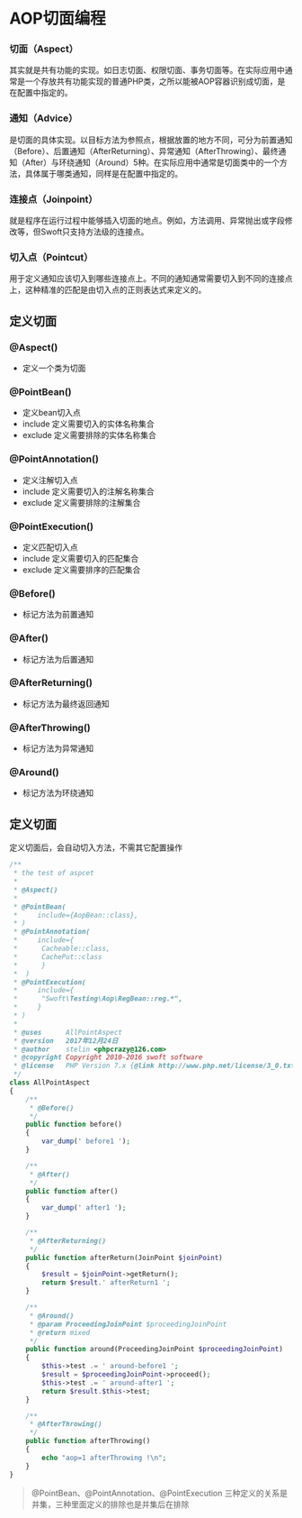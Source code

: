 # AOP切面编程

### 切面（Aspect）

其实就是共有功能的实现。如日志切面、权限切面、事务切面等。在实际应用中通常是一个存放共有功能实现的普通PHP类，之所以能被AOP容器识别成切面，是在配置中指定的。

### 通知（Advice）

是切面的具体实现。以目标方法为参照点，根据放置的地方不同，可分为前置通知（Before）、后置通知（AfterReturning）、异常通知（AfterThrowing）、最终通知（After）与环绕通知（Around）5种。在实际应用中通常是切面类中的一个方法，具体属于哪类通知，同样是在配置中指定的。

### 连接点（Joinpoint）

就是程序在运行过程中能够插入切面的地点。例如，方法调用、异常抛出或字段修改等，但Swoft只支持方法级的连接点。

### 切入点（Pointcut）

用于定义通知应该切入到哪些连接点上。不同的通知通常需要切入到不同的连接点上，这种精准的匹配是由切入点的正则表达式来定义的。

## 定义切面

### @Aspect()

- 定义一个类为切面

### @PointBean()

- 定义bean切入点
- include 定义需要切入的实体名称集合
- exclude 定义需要排除的实体名称集合

### @PointAnnotation()

- 定义注解切入点
- include 定义需要切入的注解名称集合
- exclude 定义需要排除的注解集合

### @PointExecution()

- 定义匹配切入点
- include 定义需要切入的匹配集合
- exclude 定义需要排序的匹配集合

### @Before()

- 标记方法为前置通知

### @After()

- 标记方法为后置通知

### @AfterReturning()

- 标记方法为最终返回通知

### @AfterThrowing()

- 标记方法为异常通知

### @Around()

- 标记方法为环绕通知


## 定义切面

定义切面后，会自动切入方法，不需其它配置操作

```php
/**
 * the test of aspcet
 *
 * @Aspect()
 *
 * @PointBean(
 *     include={AopBean::class},
 * )
 * @PointAnnotation(
 *     include={
 *      Cacheable::class,
 *      CachePut::class
 *      }
 *  )
 * @PointExecution(
 *     include={
 *      "Swoft\Testing\Aop\RegBean::reg.*",
 *     }
 * )
 *
 * @uses      AllPointAspect
 * @version   2017年12月24日
 * @author    stelin <phpcrazy@126.com>
 * @copyright Copyright 2010-2016 swoft software
 * @license   PHP Version 7.x {@link http://www.php.net/license/3_0.txt}
 */
class AllPointAspect
{
    /**
     * @Before()
     */
    public function before()
    {
        var_dump(' before1 ');
    }

    /**
     * @After()
     */
    public function after()
    {
        var_dump(' after1 ');
    }

    /**
     * @AfterReturning()
     */
    public function afterReturn(JoinPoint $joinPoint)
    {
        $result = $joinPoint->getReturn();
        return $result.' afterReturn1 ';
    }

    /**
     * @Around()
     * @param ProceedingJoinPoint $proceedingJoinPoint
     * @return mixed
     */
    public function around(ProceedingJoinPoint $proceedingJoinPoint)
    {
        $this->test .= ' around-before1 ';
        $result = $proceedingJoinPoint->proceed();
        $this->test .= ' around-after1 ';
        return $result.$this->test;
    }

    /**
     * @AfterThrowing()
     */
    public function afterThrowing()
    {
        echo "aop=1 afterThrowing !\n";
    }
}
```


> @PointBean、@PointAnnotation、@PointExecution 三种定义的关系是并集，三种里面定义的排除也是并集后在排除












